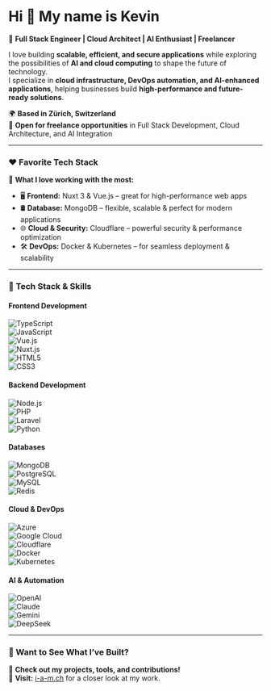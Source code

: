 Hi 👋 My name is Kevin
=============================================================================================================================

🚀 **Full Stack Engineer | Cloud Architect | AI Enthusiast | Freelancer**  

I love building **scalable, efficient, and secure applications** while exploring the possibilities of **AI and cloud computing** to shape the future of technology.  
I specialize in **cloud infrastructure, DevOps automation, and AI-enhanced applications**, helping businesses build **high-performance and future-ready solutions**.  

🌍 **Based in Zürich, Switzerland**  
🚀 **Open for freelance opportunities** in Full Stack Development, Cloud Architecture, and AI Integration  

---

### ❤️ Favorite Tech Stack  
🚀 **What I love working with the most:**  

- 🖥️ **Frontend:** Nuxt 3 & Vue.js – great for high-performance web apps  
- 🛢️ **Database:** MongoDB – flexible, scalable & perfect for modern applications  
- 🌐 **Cloud & Security:** Cloudflare – powerful security & performance optimization  
- 🛠️ **DevOps:** Docker & Kubernetes – for seamless deployment & scalability  

---

### 🚀 Tech Stack & Skills  

#### **Frontend Development**  
![TypeScript](https://img.shields.io/badge/TypeScript-3178C6?style=for-the-badge&logo=typescript&logoColor=white)  
![JavaScript](https://img.shields.io/badge/JavaScript-F7DF1E?style=for-the-badge&logo=javascript&logoColor=black)  
![Vue.js](https://img.shields.io/badge/Vue.js-4FC08D?style=for-the-badge&logo=vue.js&logoColor=white)  
![Nuxt.js](https://img.shields.io/badge/Nuxt.js-00DC82?style=for-the-badge&logo=nuxt.js&logoColor=white)  
![HTML5](https://img.shields.io/badge/HTML5-E34F26?style=for-the-badge&logo=html5&logoColor=white)  
![CSS3](https://img.shields.io/badge/CSS3-1572B6?style=for-the-badge&logo=css3&logoColor=white)  

#### **Backend Development**  
![Node.js](https://img.shields.io/badge/Node.js-339933?style=for-the-badge&logo=node.js&logoColor=white)  
![PHP](https://img.shields.io/badge/PHP-777BB4?style=for-the-badge&logo=php&logoColor=white)  
![Laravel](https://img.shields.io/badge/Laravel-FF2D20?style=for-the-badge&logo=laravel&logoColor=white)  
![Python](https://img.shields.io/badge/Python-3776AB?style=for-the-badge&logo=python&logoColor=white)  

#### **Databases**  
![MongoDB](https://img.shields.io/badge/MongoDB-47A248?style=for-the-badge&logo=mongodb&logoColor=white)  
![PostgreSQL](https://img.shields.io/badge/PostgreSQL-336791?style=for-the-badge&logo=postgresql&logoColor=white)  
![MySQL](https://img.shields.io/badge/MySQL-4479A1?style=for-the-badge&logo=mysql&logoColor=white)  
![Redis](https://img.shields.io/badge/Redis-DC382D?style=for-the-badge&logo=redis&logoColor=white)  

#### **Cloud & DevOps**  
![Azure](https://img.shields.io/badge/Azure-0078D4?style=for-the-badge&logo=microsoft-azure&logoColor=white)  
![Google Cloud](https://img.shields.io/badge/Google%20Cloud-4285F4?style=for-the-badge&logo=google-cloud&logoColor=white)  
![Cloudflare](https://img.shields.io/badge/Cloudflare-F38020?style=for-the-badge&logo=cloudflare&logoColor=white)  
![Docker](https://img.shields.io/badge/Docker-2496ED?style=for-the-badge&logo=docker&logoColor=white)  
![Kubernetes](https://img.shields.io/badge/Kubernetes-326CE5?style=for-the-badge&logo=kubernetes&logoColor=white)  

#### **AI & Automation**  
![OpenAI](https://img.shields.io/badge/OpenAI-412991?style=for-the-badge&logo=openai&logoColor=white)  
![Claude](https://img.shields.io/badge/Claude-FFB800?style=for-the-badge&logo=anthropic&logoColor=white)  
![Gemini](https://img.shields.io/badge/Gemini-4285F4?style=for-the-badge&logo=google-gemini&logoColor=white)  
![DeepSeek](https://img.shields.io/badge/DeepSeek-6B3FA0?style=for-the-badge&logo=deepseek&logoColor=white)  

---

### 🔗 Want to See What I’ve Built?  
👀 **Check out my projects, tools, and contributions!**  
🚀 **Visit:** [i-a-m.ch](https://i-a-m.ch) for a closer look at my work.  
